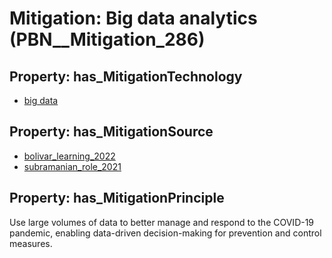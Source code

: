 # Mitigation: __Big data analytics__ (PBN__Mitigation_286)

## Property: has_MitigationTechnology

* [big data](../Technology/PBN__Technology_276)

## Property: has_MitigationSource

* [bolivar_learning_2022](../Article/PBN__Article_177)
* [subramanian_role_2021](../Article/PBN__Article_226)

## Property: has_MitigationPrinciple

Use large volumes of data to better manage and respond to the COVID-19 pandemic, enabling data-driven decision-making for prevention and control measures.

